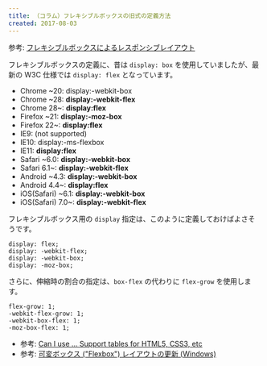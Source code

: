 ```yaml
---
title: （コラム）フレキシブルボックスの旧式の定義方法
created: 2017-08-03
---
```


参考: [フレキシブルボックスによるレスポンシブレイアウト](flexible-box.html)

フレキシブルボックスの定義に、昔は `display: box` を使用していましたが、最新の W3C 仕様では `display: flex` となっています。

- Chrome ~20: display:-webkit-box
- Chrome ~28: **display:-webkit-flex**
- Chrome 28~: **display:flex**
- Firefox ~21: **display:-moz-box**
- Firefox 22~: **display:flex**
- IE9: (not supported)
- IE10: display:-ms-flexbox
- IE11: **display:flex**
- Safari ~6.0: **display:-webkit-box**
- Safari 6.1~: **display:-webkit-flex**
- Android ~4.3: **display:-webkit-box**
- Android 4.4~: **display:flex**
- iOS(Safari) ~6.1: **display:-webkit-box**
- iOS(Safari) 7.0~: **display:-webkit-flex**

フレキシブルボックス用の `display` 指定は、このように定義しておけばよさそうです。

~~~
display: flex;
display: -webkit-flex;
display: -webkit-box;
display: -moz-box;
~~~

さらに、伸縮時の割合の指定は、`box-flex` の代わりに `flex-grow` を使用します。

~~~
flex-grow: 1;
-webkit-flex-grow: 1;
-webkit-box-flex: 1;
-moz-box-flex: 1;
~~~

- 参考: [Can I use ... Support tables for HTML5, CSS3, etc](http://caniuse.com/#search=flex)
- 参考: [可変ボックス ("Flexbox") レイアウトの更新 (Windows)](https://msdn.microsoft.com/library/dn265027.aspx)

